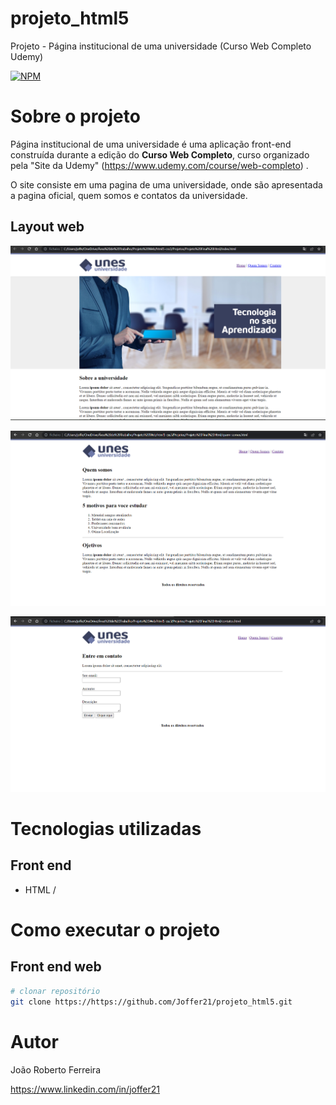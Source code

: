 # projeto_html5
Projeto - Página institucional de uma universidade (Curso Web Completo Udemy)

[![NPM](https://img.shields.io/npm/l/react)](https://github.com/Joffer21/projeto_html5/blob/main/LICENCE)

# Sobre o projeto

Página institucional de uma universidade é uma aplicação front-end construída durante a edição do **Curso Web Completo**, curso organizado pela "Site da Udemy" (https://www.udemy.com/course/web-completo) .

O site consiste em uma pagina de uma universidade, onde são apresentada a pagina oficial, quem somos e contatos da universidade.

## Layout web
![Pag Home](https://github.com/Joffer21/projeto_html5/blob/main/html_unes.png)

![Pag qSomos](https://github.com/Joffer21/projeto_html5/blob/main/html_unes1.png)

![Pag qSomos](https://github.com/Joffer21/projeto_html5/blob/main/html_unes2.png)

# Tecnologias utilizadas

## Front end
- HTML / 

# Como executar o projeto

## Front end web

```bash
# clonar repositório
git clone https://https://github.com/Joffer21/projeto_html5.git
```

# Autor

João Roberto Ferreira

https://www.linkedin.com/in/joffer21
